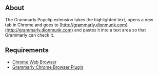 ## About
The Grammarly Popclip extension takes the highlighted text, opens a new tab in Chrome and goes to [http://grammarly.dionmunk.com](http://grammarly.dionmunk.com) and pastes it into a text area so that Grammarly can check it.

## Requirements
- [Chrome Web Browser](https://www.google.com/chrome/)
- [Grammarly Chrome Browser Plugin](http://grammarly.com)
